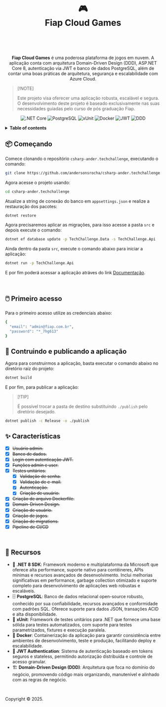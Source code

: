 <div align="center">

<h1>
  <br/>
  <br/>
  <div>🎮</div>
  <b>Fiap Cloud Games</b>
  <br/>
  <br/>
  <br/>
</h1>

**Fiap Cloud Games** é uma poderosa plataforma de jogos em nuvem. A aplicação conta com arquitetura Domain-Driven Design (DDD), ASP.NET Core 8, autenticação via JWT e banco de dados PostgreSQL, além de contar uma boas práticas de arquitetura, segurança e escalabilidade com Azure Cloud.

</div>

> \[!NOTE]
>
> Este projeto visa oferecer uma aplicação robusta, escalável e segura. O desenvolvimento deste projeto é baseado exclusivamente nas suas necessidades guiadas pelo curso de pós graduação Fiap.

<div align="center">

![.NET Core](https://img.shields.io/badge/.NET%20Core-8.0-512BD4?style=flat&logo=dotnet&logoColor=white)
![PostgreSQL](https://img.shields.io/badge/PostgreSQL-316192?style=flat&logo=postgresql&logoColor=white)
![xUnit](https://img.shields.io/badge/xUnit-512BD4?style=flat&logo=.net&logoColor=white)
![Docker](https://img.shields.io/badge/Docker-2496ED?style=flat&logo=docker&logoColor=white)
![JWT](https://img.shields.io/badge/JWT-000000?style=flat&logo=jsonwebtokens&logoColor=white)
![DDD](https://img.shields.io/badge/DDD-Domain--Driven%20Design-FF6B6B?style=flat)

</div>

<details>

<summary>
  <b>Table of contents</b>
</summary>

#### TOC

- [📦 Começando](#-começando)
- [🖱️ Primeiro acesso](#-primeiro-acesso)
- [🚧 Contruindo e publicando a aplicação](#-contruindo-e-publicando-a-aplicação)
- [✨ Características](#-características)
- [🚀 Recursos](#-recursos)

####

</details>

## 📦 Começando

Comece clonando o repositório `csharp-ander.techchallenge`, executando o comando:

```bash
git clone https://github.com/andersonsrocha/csharp-ander.techchallenge.git
```

Agora acesse o projeto usando:

```bash
cd csharp-ander.techchallenge
```

Atualize a string de conexão do banco em `appsettings.json` e realize a restauração dos pacotes:

```bash
dotnet restore
```

Agora precisaremos aplicar as migrações, para isso acesse a pasta `src` e depois execute o comando:

```bash
dotnet ef database update -p TechChallenge.Data -s TechChallenge.Api
```

Ainda dentro da pasta `src`, execute o comando abaixo para iniciar a aplicação:

```bash
dotnet run -p TechChallenge.Api
```

E por fim poderá acessar a aplicação atráves do link [Documentação](http://localhost:5167/swagger/index.html).

<br/>

## 🖱️ Primeiro acesso

Para o primeiro acesso utilize as credenciais abaixo:

```bash
{
  "email": "admin@fiap.com.br",
  "password": "*_7hg613"
}
```

## 🚧 Contruindo e publicando a aplicação

Agora para construirmos a aplicação, basta executar o comando abaixo no diretório raiz do projeto:

```bash
dotnet build
```

E por fim, para publicar a aplicação:

> \[!TIP]
>
> É possível trocar a pasta de destino substituindo `./publish` pelo diretório desejado.

```bash
dotnet publish -c Release -o ./publish
```

## ✨ Características

- [x] ~~Usuário admin.~~
- [x] ~~Banco de dados.~~
- [x] ~~Login com autenticação JWT.~~
- [x] ~~Funções admin e user.~~
- [x] ~~Testes unitários.~~
  - [x] ~~Validação de senha.~~
  - [x] ~~Validação de e-mail.~~
  - [x] ~~Autenticação.~~
  - [x] ~~Criação de usuário.~~
- [x] ~~Criação de arquivo Dockerfile.~~
- [x] ~~Domain-Driven Design.~~
- [x] ~~Criação de usuário.~~
- [x] ~~Criação de jogos.~~
- [x] ~~Criação de migrations.~~
- [x] ~~Pipeline de CI/CD~~

<br/>

## 🚀 Recursos

- 🎨 **.NET 8 SDK**: Framework moderno e multiplataforma da Microsoft que oferece alta performance, suporte nativo para contêineres, APIs mínimas e recursos avançados de desenvolvimento. Inclui melhorias significativas em performance, garbage collection otimizado e suporte completo para desenvolvimento de aplicações web robustas e escaláveis.
- 🗄️ **PostgreSQL**: Banco de dados relacional open-source robusto, conhecido por sua confiabilidade, recursos avançados e conformidade com padrões SQL. Oferece suporte para dados JSON, transações ACID e alta disponibilidade.
- 🧪 **xUnit**: Framework de testes unitários para .NET que fornece uma base sólida para testes automatizados, com suporte para testes parametrizados, fixtures e execução paralela.
- 🐳 **Docker**: Containerização da aplicação para garantir consistência entre ambientes de desenvolvimento, teste e produção, facilitando deploy e escalabilidade.
- 🔐 **JWT Authentication**: Sistema de autenticação baseado em tokens seguros e stateless, permitindo autorização distribuída e controle de acesso granular.
- 🏗️ **Domain-Driven Design (DDD)**: Arquitetura que foca no domínio do negócio, promovendo código mais organizando, manutenível e alinhado com as regras de negócio.

<br/>

Copyright © 2025.
